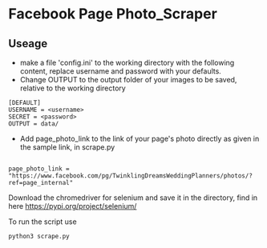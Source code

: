 # Facebook Page Photo_Scraper

## Useage

* make a file 'config.ini' to the working directory with the following content, replace username and password with your defaults.
* Change OUTPUT to the output folder of your images to be saved, relative to the working directory
```
[DEFAULT]
USERNAME = <username>
SECRET = <password>
OUTPUT = data/

```

* Add page_photo_link to the link of your page's photo directly as given in the sample link, in scrape.py

```

page_photo_link = "https://www.facebook.com/pg/TwinklingDreamsWeddingPlanners/photos/?ref=page_internal"

```
Download the chromedriver for selenium and save it in the directory, find in here https://pypi.org/project/selenium/

To run the script use

```
python3 scrape.py
```

